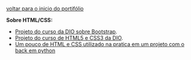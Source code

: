 [voltar para o inicio do portifólio](https://github.com/juniorjrml/juniorjrml/blob/main/README.md "voltar para o inicio do portifólio")

**Sobre HTML/CSS:**
- [Projeto do curso da DIO sobre Bootstrap](https://github.com/juniorjrml/aula_bootstrap "Projeto do curso da DIO sobre Bootstrap").
- [Projeto do curso de HTML5 e CSS3 da DIO](https://github.com/juniorjrml/aula_html5_css3 "Projeto do curso de HTML5 e CSS3 da DIO").
- [Um pouco de HTML e CSS utilizado na pratica em um projeto com o back em python](https://github.com/juniorjrml/IGTIFlixWeb "Um pouco de HTML e CSS utilizado na pratica em um projeto com o back em python")

